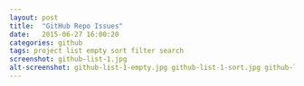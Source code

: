 ```yaml
---
layout: post
title:  "GitHub Repo Issues"
date:   2015-06-27 16:00:20
categories: github
tags: project list empty sort filter search
screenshot: github-list-1.jpg
alt-screenshot: github-list-1-empty.jpg github-list-1-sort.jpg github-list-1-filter.jpg github-list-1-filter-2.jpg github-list-1-filter-3.jpg
---
```


